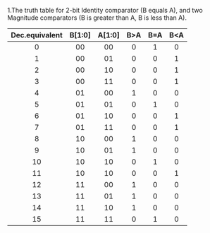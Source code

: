 1.The truth table for 2-bit Identity comparator (B equals A), and two Magnitude comparators (B is greater than A, B is less than A).

 | **Dec.equivalent** | **B[1:0]** | **A[1:0]** | **B>A** | **B=A** | **B<A** |
   | :-: | :-: | :-: | :-: | :-: | :-: |
   | 0 | 00 | 00 | 0 | 1 | 0 |
   | 1 | 00 | 01 | 0 | 0 | 1 |
   | 2 | 00 | 10 | 0 | 0 | 1 |
   | 3 | 00 | 11 | 0 | 0 | 1 |
   | 4 | 01 | 00 | 1 | 0 | 0 |
   | 5 | 01 | 01 | 0 | 1 | 0 |
   | 6 | 01 | 10 | 0 | 0 | 1 |
   | 7 | 01 | 11 | 0 | 0 | 1 |
   | 8 | 10 | 00 | 1 | 0 | 0 |
   | 9 | 10 | 01 | 1 | 0 | 0 |
   | 10 | 10 | 10 | 0 | 1 | 0 |
   | 11 | 10 | 10 | 0 | 0 | 1 |
   | 12 | 11 | 00 | 1 | 0 | 0 |
   | 13 | 11 | 01 | 1 | 0 | 0 |
   | 14 | 11 | 10 | 1 | 0 | 0 |
   | 15 | 11 | 11 | 0 | 1 | 0 |
   
